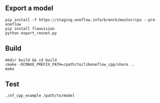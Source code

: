 ## Export a model
```
pip install -f https://staging.oneflow.info/branch/master/cpu --pre oneflow
pip install flowvision
python export_resnet.py
```
## Build
```
mkdir build && cd build
cmake -DCMAKE_PREFIX_PATH=/path/to/liboneflow_cpp/share ..
make
```
## Test
```
./of_cpp_example /path/to/model
```